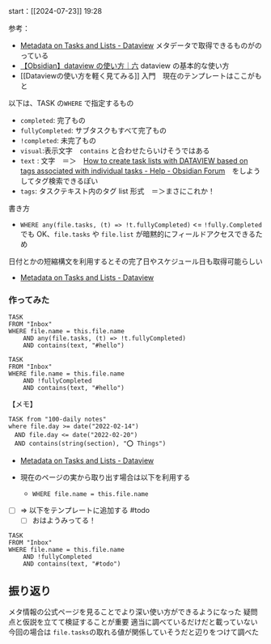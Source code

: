 start：[[2024-07-23]] 19:28

参考：

- [Metadata on Tasks and Lists - Dataview](https://blacksmithgu.github.io/obsidian-dataview/annotation/metadata-tasks/) メタデータで取得できるものがのっている
- [【Obsidian】dataview の使い方｜六](https://note.com/6kuga0/n/n228824aec14e) dataview の基本的な使い方
- [[Dataviewの使い方を軽く見てみる]] 入門　現在のテンプレートはここがもと

以下は、TASK の`WHERE` で指定するもの

- `completed`: 完了もの
- `fullyCompleted`: サブタスクもすべて完了もの
- `!completed`: 未完了もの
- `visual`:表示文字　`contains` と合わせたらいけそうではある
- `text` : 文字　＝＞　[How to create task lists with DATAVIEW based on tags associated with individual tasks - Help - Obsidian Forum](https://forum.obsidian.md/t/how-to-create-task-lists-with-dataview-based-on-tags-associated-with-individual-tasks/29384/2)　をしようしてタグ検索できるぽい
- `tags`: タスクテキスト内のタグ list 形式　＝＞まさにこれか！

書き方

- `WHERE any(file.tasks, (t) => !t.fullyCompleted)` <= `!fully.Completed`でも OK、`file.tasks` や `file.list` が暗黙的にフィールドアクセスできるため

日付とかの短縮構文を利用するとその完了日やスケジュール日も取得可能らしい

- [Metadata on Tasks and Lists - Dataview](https://blacksmithgu.github.io/obsidian-dataview/annotation/metadata-tasks/#:~:text=%E7%9F%AD%E7%B8%AE%E6%A7%8B%E6%96%87%E3%82%92,%E3%81%A6%E3%81%84%E3%82%8B%E6%97%A5%E4%BB%98%E3%80%82)

### 作ってみた

```dataview
TASK
FROM "Inbox"
WHERE file.name = this.file.name
	AND any(file.tasks, (t) => !t.fullyCompleted)
	AND contains(text, "#hello")
```

```
TASK
FROM "Inbox"
WHERE file.name = this.file.name
	AND !fullyCompleted
	AND contains(text, "#hello")
```

【メモ】

```dataviewsample
TASK from "100-daily notes"
where file.day >= date("2022-02-14")
　AND file.day <= date("2022-02-20")
　AND contains(string(section), "⭕ Things")
```

- [Metadata on Tasks and Lists - Dataview](https://blacksmithgu.github.io/obsidian-dataview/annotation/metadata-tasks/)

- 現在のページの実から取り出す場合は以下を利用する

  - `WHERE file.name = this.file.name`

- [ ] => 以下をテンプレートに追加する #todo
  - [ ] おはようみってる！

```
TASK
FROM "Inbox"
WHERE file.name = this.file.name
	AND !fullyCompleted
	AND contains(text, "#todo")
```

## 振り返り

メタ情報の公式ページを見ることでより深い使い方ができるようになった
疑問点と仮説を立てて検証することが重要
適当に調べているだけだと載っていない
今回の場合は `file.tasks`の取れる値が関係していそうだと辺りをつけて調べた
